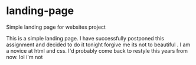 # landing-page
Simple landing page for websites project

This is a simple landing page. I have successfully postponed this assignment and decided to do it tonight
forgive me its not to beautiful . I am a novice at html and css. I'd probably come back to restyle this years from
now. lol i'm not
